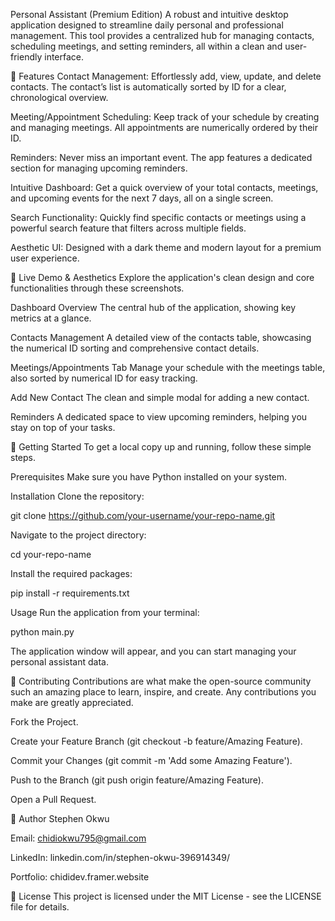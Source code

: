 Personal Assistant (Premium Edition)
A robust and intuitive desktop application designed to streamline daily personal and professional management. This tool provides a centralized hub for managing contacts, scheduling meetings, and setting reminders, all within a clean and user-friendly interface.

🌟 Features
Contact Management: Effortlessly add, view, update, and delete contacts. The contact’s list is automatically sorted by ID for a clear, chronological overview.

Meeting/Appointment Scheduling: Keep track of your schedule by creating and managing meetings. All appointments are numerically ordered by their ID.

Reminders: Never miss an important event. The app features a dedicated section for managing upcoming reminders.

Intuitive Dashboard: Get a quick overview of your total contacts, meetings, and upcoming events for the next 7 days, all on a single screen.

Search Functionality: Quickly find specific contacts or meetings using a powerful search feature that filters across multiple fields.

Aesthetic UI: Designed with a dark theme and modern layout for a premium user experience.

📸 Live Demo & Aesthetics
Explore the application's clean design and core functionalities through these screenshots.

Dashboard Overview
The central hub of the application, showing key metrics at a glance.

Contacts Management
A detailed view of the contacts table, showcasing the numerical ID sorting and comprehensive contact details.

Meetings/Appointments Tab
Manage your schedule with the meetings table, also sorted by numerical ID for easy tracking.

Add New Contact
The clean and simple modal for adding a new contact.

Reminders
A dedicated space to view upcoming reminders, helping you stay on top of your tasks.

🚀 Getting Started
To get a local copy up and running, follow these simple steps.

Prerequisites
Make sure you have Python installed on your system.

Installation
Clone the repository:

git clone https://github.com/your-username/your-repo-name.git

Navigate to the project directory:

cd your-repo-name

Install the required packages:

pip install -r requirements.txt

Usage
Run the application from your terminal:

python main.py

The application window will appear, and you can start managing your personal assistant data.

🤝 Contributing
Contributions are what make the open-source community such an amazing place to learn, inspire, and create. Any contributions you make are greatly appreciated.

Fork the Project.

Create your Feature Branch (git checkout -b feature/Amazing Feature).

Commit your Changes (git commit -m 'Add some Amazing Feature').

Push to the Branch (git push origin feature/Amazing Feature).

Open a Pull Request.

👤 Author
Stephen Okwu

Email: chidiokwu795@gmail.com

LinkedIn: linkedin.com/in/stephen-okwu-396914349/

Portfolio: chididev.framer.website

📄 License
This project is licensed under the MIT License - see the LICENSE file for details.